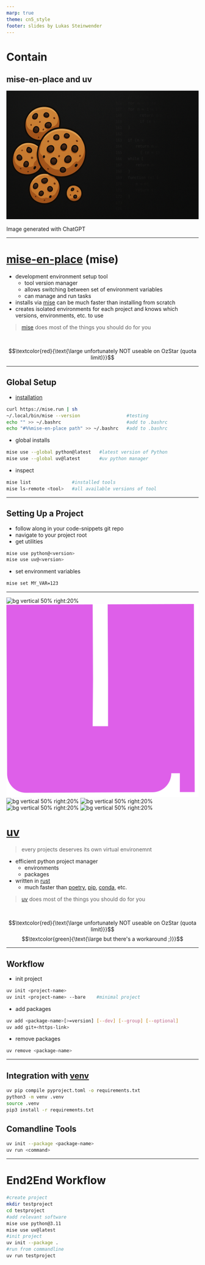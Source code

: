 ```yaml
---
marp: true
theme: cn5_style
footer: slides by Lukas Steinwender
---
```


<!-- _class: titleslide -->
# Contain
## mise-en-place and uv

![bg](../../gfx/TitlePage.png)
<div class="footnote">Image generated with ChatGPT</div>

---

# [mise-en-place](https://mise.jdx.dev/) (mise)

* development environment setup tool
    * tool version manager
    * allows switching between set of environment variables
    * can manage and run tasks
* installs via [mise](https://mise.jdx.dev/) can be much faster than installing from scratch
* creates isolated environments for each project and knows which versions, environments, etc. to use

> [mise](https://mise.jdx.dev/) does most of the things you should do for you

<br>

$$\textcolor{red}{\text{\large unfortunately NOT useable on OzStar (quota limit)}}$$

---

## Global Setup

* [installation](https://mise.jdx.dev/getting-started.html)
```bash
curl https://mise.run | sh
~/.local/bin/mise --version                 #testing
echo "" >> ~/.bashrc                        #add to .bashrc
echo "#%%mise-en-place path" >> ~/.bashrc   #add to .bashrc                                     
```

* global installs
```bash
mise use --global python@latest   #latest version of Python                                 
mise use --global uv@latest       #uv python manager
```

* inspect
```bash
mise list               #installed tools
mise ls-remote <tool>   #all available versions of tool
```

---
## Setting Up a Project
* follow along in your code-snippets git repo
* navigate to your project root
* get utilities

```bash
mise use python@<version>
mise use uv@<version>
```
* set environment variables
```bash
mise set MY_VAR=123
```

---
![bg vertical 50% right:20%]("")    <!-- placeholder for placment -->
![bg vertical 50% right:20%](../../gfx/logo_uv.png)
![bg vertical 50% right:20%]("")    <!-- placeholder for placment -->
![bg vertical 50% right:20%]("")    <!-- placeholder for placment -->
![bg vertical 50% right:20%]("")    <!-- placeholder for placment -->
![bg vertical 50% right:20%]("")    <!-- placeholder for placment -->

# [uv](https://docs.astral.sh/uv/)

> every projects deserves its own virtual environemnt

* efficient python project manager
    * environments
    * packages
* written in [rust](https://rust-lang.org/)
    * much faster than [poetry](https://python-poetry.org/), [pip](https://pypi.org/project/pip/), [conda](https://anaconda.org/anaconda/conda), etc.

> [uv](https://docs.astral.sh/uv/) does most of the things you should do for you

<br>

$$\textcolor{red}{\text{\large unfortunately NOT useable on OzStar (quota limit)}}$$
$$\textcolor{green}{\text{\large but there's a workaround ;)}}$$

---
## Workflow
* init project
```bash
uv init <project-name>
uv init <project-name> --bare    #minimal project
```
* add packages
```bash
uv add <package-name>[>=version] [--dev] [--group] [--optional]
uv add git+<https-link>
```
* remove packages
```bash
uv remove <package-name>
```
---
## Integration with [venv](./../session1_02_python/01_python_slides.md)
```bash
uv pip compile pyproject.toml -o requirements.txt 
python3 -m venv .venv
source .venv
pip3 install -r requirements.txt
```

## Comandline Tools
```bash
uv init --package <package-name>
uv run <command>
```

---
# End2End Workflow
```bash
#create project
mkdir testproject
cd testproject
#add relevant software
mise use python@3.11
mise use uv@latest
#init project
uv init --package .
#run from commandline
uv run testproject
```